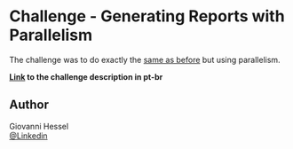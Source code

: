# Challenge - Generating Reports  with Parallelism

The challenge was to do exactly the [same as before](https://github.com/GiovanniHessel94/rocketseat-elixir-ignite-challenges/tree/main/reports_generator) but using parallelism.

**[Link](https://www.notion.so/Desafio-02-Gerando-relat-rios-com-paralelismo-0c75f6deada5441285fb434406559aa4) to the challenge description in pt-br**

## Author

Giovanni Hessel\
[@Linkedin](https://www.linkedin.com/in/giovanni-garcia-hessel-137b1393/)